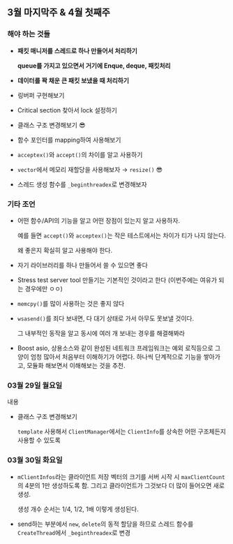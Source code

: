## 3월 마지막주 & 4월 첫째주

### 해야 하는 것들

- **패킷 매니저를 스레드로 하나 만들어서 처리하기**

  **queue를 가지고 있으면서 거기에 Enque, deque, 패킷처리**

- **데이터를 꽉 채운 큰 패킷 보냈을 때 처리하기**

- 링버퍼 구현해보기

- Critical section 찾아서 lock 설정하기

- 클래스 구조 변경해보기 😎

- 함수 포인터를 mapping하여 사용해보기

- `acceptex()`와 `accept()`의 차이를 알고 사용하기

- `vector`에서 메모리 재할당을 사용해보자 → `resize()` 😎

- 스레드 생성 함수를 `_beginthreadex`로 변경해보자

### 기타 조언

- 어떤 함수/API의 기능을 알고 어떤 장점이 있는지 알고 사용하자.

  예를 들면 `accept()`와 `acceptex()`는 작은 테스트에서는 차이가 티가 나지 않는다.

  왜 좋은지 확실히 알고 사용해야 한다.

- 자기 라이브러리를 하나 만들어서 쓸 수 있으면 좋다

- Stress test server tool 만들기는 기본적인 것이라고 한다 (이번주에는 여유가 되는 경우에만 ㅇㅇ)

- `memcpy()`를 많이 사용하는 것은 좋지 않다

- `wsasend()`를 죄다 보내면, 다 대기 상태로 가서 아무도 못보낼 것이다.

  그 내부적인 동작을 알고 동시에 여러 개 보내는 경우를 해결해봐라

- Boost asio, 상용소스와 같이 완성된 네트워크 프레임워크는 예외 로직등으로 그 양이 엄청 많아서 처음부터 이해하기가 어렵다. 하나씩 단계적으로 기능을 쌓아가고, 모듈화 해보면서 이해해보는 것을 추천.



### 03월 29일 월요일

내용

- 클래스 구조 변경해보기

  `template` 사용해서 `ClientManager`에서는 `ClientInfo`를 상속한 어떤 구조체든지 사용할 수 있도록

### 03월 30일 화요일

- `mClientInfos`라는 클라이언트 저장 벡터의 크기를 서버 시작 시 `maxClientCount`의 4분의 1만 생성하도록 함. 그리고 클라이언트가 그것보다 더 많이 들어오면 새로 생성.

  생성 개수 순서는 1/4, 1/2, 1배 이렇게 생성된다.

- send하는 부분에서 `new`, `delete`의 동적 할당을 하므로 스레드 함수를 `CreateThread`에서 `_beginthreadex`로 변경